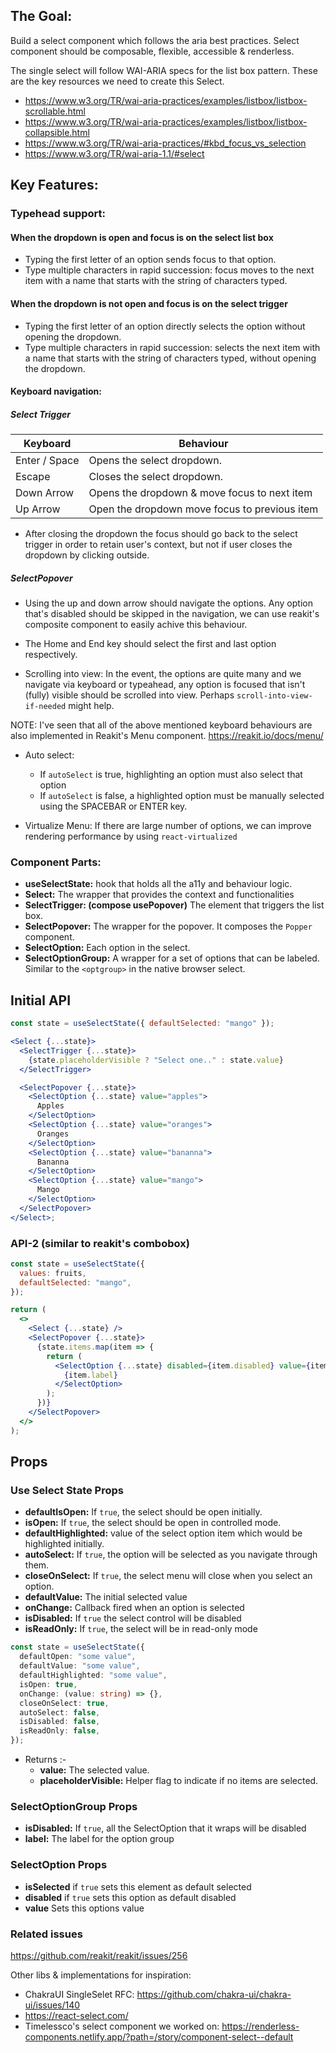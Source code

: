 ## The Goal:

Build a select component which follows the aria best practices. Select component
should be composable, flexible, accessible & renderless.

The single select will follow WAI-ARIA specs for the list box pattern. These are
the key resources we need to create this Select.

- https://www.w3.org/TR/wai-aria-practices/examples/listbox/listbox-scrollable.html
- https://www.w3.org/TR/wai-aria-practices/examples/listbox/listbox-collapsible.html
- https://www.w3.org/TR/wai-aria-practices/#kbd_focus_vs_selection
- https://www.w3.org/TR/wai-aria-1.1/#select

## Key Features:

### Typehead support:

#### When the dropdown is open and focus is on the select list box

- Typing the first letter of an option sends focus to that option.
- Type multiple characters in rapid succession: focus moves to the next item
  with a name that starts with the string of characters typed.

#### When the dropdown is not open and focus is on the select trigger

- Typing the first letter of an option directly selects the option without
  opening the dropdown.
- Type multiple characters in rapid succession: selects the next item with a
  name that starts with the string of characters typed, without opening the
  dropdown.

#### Keyboard navigation:

##### Select Trigger

| Keyboard      | Behaviour                                     |
| ------------- | --------------------------------------------- |
| Enter / Space | Opens the select dropdown.                    |
| Escape        | Closes the select dropdown.                   |
| Down Arrow    | Opens the dropdown & move focus to next item  |
| Up Arrow      | Open the dropdown move focus to previous item |

- After closing the dropdown the focus should go back to the select trigger in
  order to retain user's context, but not if user closes the dropdown by
  clicking outside.

##### SelectPopover

- Using the up and down arrow should navigate the options. Any option that's
  disabled should be skipped in the navigation, we can use reakit's composite
  component to easily achive this behaviour.

- The Home and End key should select the first and last option respectively.

- Scrolling into view: In the event, the options are quite many and we navigate
  via keyboard or typeahead, any option is focused that isn't (fully) visible
  should be scrolled into view. Perhaps `scroll-into-view-if-needed` might help.

NOTE: I've seen that all of the above mentioned keyboard behaviours are also
implemented in Reakit's Menu component. https://reakit.io/docs/menu/

- Auto select:

  - If `autoSelect` is true, highlighting an option must also select that option
  - If `autoSelect` is false, a highlighted option must be manually selected
    using the SPACEBAR or ENTER key.

- Virtualize Menu: If there are large number of options, we can improve
  rendering performance by using `react-virtualized`

### Component Parts:

- **useSelectState:** hook that holds all the a11y and behaviour logic.
- **Select:** The wrapper that provides the context and functionalities
- **SelectTrigger: (compose usePopover)** The element that triggers the list
  box.
- **SelectPopover:** The wrapper for the popover. It composes the `Popper`
  component.
- **SelectOption:** Each option in the select.
- **SelectOptionGroup:** A wrapper for a set of options that can be labeled.
  Similar to the `<optgroup>` in the native browser select.

## Initial API

```jsx
const state = useSelectState({ defaultSelected: "mango" });

<Select {...state}>
  <SelectTrigger {...state}>
    {state.placeholderVisible ? "Select one.." : state.value}
  </SelectTrigger>

  <SelectPopover {...state}>
    <SelectOption {...state} value="apples">
      Apples
    </SelectOption>
    <SelectOption {...state} value="oranges">
      Oranges
    </SelectOption>
    <SelectOption {...state} value="bananna">
      Bananna
    </SelectOption>
    <SelectOption {...state} value="mango">
      Mango
    </SelectOption>
  </SelectPopover>
</Select>;
```

### API-2 (similar to reakit's combobox)

```jsx
const state = useSelectState({
  values: fruits,
  defaultSelected: "mango",
});

return (
  <>
    <Select {...state} />
    <SelectPopover {...state}>
      {state.items.map(item => {
        return (
          <SelectOption {...state} disabled={item.disabled} value={item.value}>
            {item.label}
          </SelectOption>
        );
      })}
    </SelectPopover>
  </>
);
```

## Props

### Use Select State Props

- **defaultIsOpen:** If `true`, the select should be open initially.
- **isOpen:** If `true`, the select should be open in controlled mode.
- **defaultHighlighted:** value of the select option item which would be
  highlighted initially.
- **autoSelect:** If `true`, the option will be selected as you navigate through
  them.
- **closeOnSelect:** If `true`, the select menu will close when you select an
  option.
- **defaultValue:** The initial selected value
- **onChange:** Callback fired when an option is selected
- **isDisabled:** If `true` the select control will be disabled
- **isReadOnly:** If `true`, the select will be in read-only mode

```ts
const state = useSelectState({
  defaultOpen: "some value",
  defaultValue: "some value",
  defaultHighlighted: "some value",
  isOpen: true,
  onChange: (value: string) => {},
  closeOnSelect: true,
  autoSelect: false,
  isDisabled: false,
  isReadOnly: false,
});
```

- Returns :-
  - **value:** The selected value.
  - **placeholderVisible:** Helper flag to indicate if no items are selected.

### SelectOptionGroup Props

- **isDisabled:** If `true`, all the SelectOption that it wraps will be disabled
- **label:** The label for the option group

### SelectOption Props

- **isSelected** if `true` sets this element as default selected
- **disabled** if `true` sets this option as default disabled
- **value** Sets this options value

### Related issues

https://github.com/reakit/reakit/issues/256

Other libs & implementations for inspiration:

- ChakraUI SingleSelet RFC: https://github.com/chakra-ui/chakra-ui/issues/140
- https://react-select.com/
- Timelessco's select component we worked on:
  https://renderless-components.netlify.app/?path=/story/component-select--default
